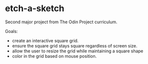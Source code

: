 # etch-a-sketch
Second major project from The Odin Project curriculum. 



Goals: 
- create an interactive square grid.
- ensure the square grid stays square regardless of screen size. 
- allow the user to resize the grid while maintaining a square shape
- color in the grid based on mouse position. 
